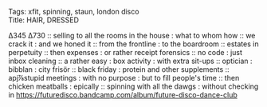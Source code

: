 Tags: xfit, spinning, staun, london disco       
Title: HAIR, DRESSED
  
∆345 ∆730 :: selling to all the rooms in the house : what to whom how :: we crack it : and we honed it :: from the frontline : to the boardroom :: estates in perpetuity :: then expenses : or rather receipt forensics :: no code : just inbox cleaning :: a rather easy : box activity : with extra sit-ups :: optician : bibblan : city frisör :: black friday : protein and other supplements :: apj⅞stupid meetings : with no purpose : but to fill people's time :: then chicken meatballs : epically :: spinning with all the dawgs : without checking in 
<https://futuredisco.bandcamp.com/album/future-disco-dance-club>